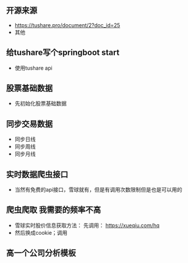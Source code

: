 ## 开源来源

* https://tushare.pro/document/2?doc_id=25
* 其他

## 给tushare写个springboot start

* 使用tushare api

## 股票基础数据

* 先初始化股票基础数据

## 同步交易数据

* 同步日线
* 同步周线
* 同步月线

## 实时数据爬虫接口

* 当然有免费的api接口，雪球就有，但是有调用次数限制但是也是可以用的

## 爬虫爬取 我需要的频率不高

* 雪球实时股价信息获取方法： 先调用： https://xueqiu.com/hq
* 然后换成cookie；调用 


## 高一个公司分析模板
